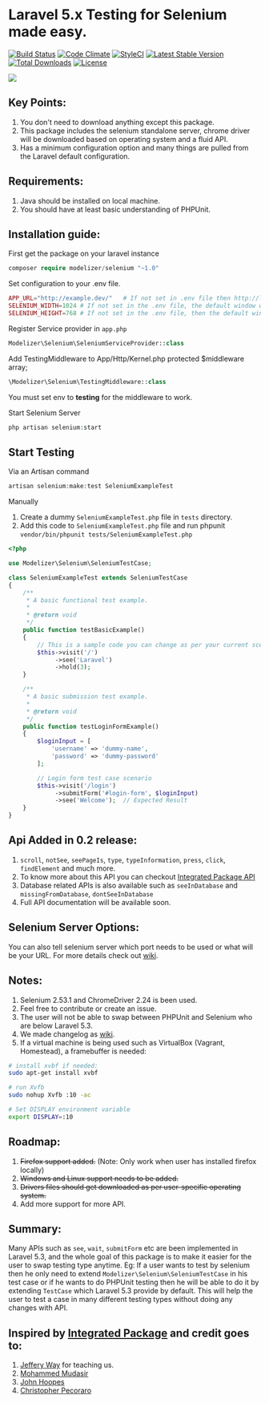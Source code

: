 # Laravel 5.x Testing for Selenium made easy.
[![Build Status](https://travis-ci.org/Modelizer/Selenium.svg?branch=master)](https://travis-ci.org/Modelizer/Selenium)
[![Code Climate](https://codeclimate.com/github/Modelizer/Selenium/badges/gpa.svg)](https://codeclimate.com/github/Modelizer/Selenium)
[![StyleCI](https://styleci.io/repos/67329041/shield?branch=master)](https://styleci.io/repos/67329041)
[![Latest Stable Version](https://poser.pugx.org/modelizer/selenium/v/stable)](https://packagist.org/packages/modelizer/selenium)
[![Total Downloads](https://poser.pugx.org/modelizer/selenium/downloads)](https://packagist.org/packages/modelizer/selenium)
[![License](https://poser.pugx.org/modelizer/selenium/license)](https://packagist.org/packages/modelizer/selenium)


<img src="images/laravel-plus-selenium.gif" />

## Key Points:
1. You don't need to download anything except this package.
2. This package includes the selenium standalone server, chrome driver will be downloaded based on operating system and a fluid API.
3. Has a minimum configuration option and many things are pulled from the Laravel default configuration.

## Requirements:
1. Java should be installed on local machine.
2. You should have at least basic understanding of PHPUnit.

## Installation guide:
First get the package on your laravel instance
```php
composer require modelizer/selenium "~1.0"
```

Set configuration to your .env file.
```php
APP_URL="http://example.dev/"   # If not set in .env file then http://localhost will be use as default
SELENIUM_WIDTH=1024 # If not set in the .env file, the default window width will be used
SELENIUM_HEIGHT=768 # If not set in the .env file, then the default window height will be used
```

Register Service provider in `app.php`
```php
Modelizer\Selenium\SeleniumServiceProvider::class
```

Add TestingMiddleware to App/Http/Kernel.php protected $middleware array;
```php
\Modelizer\Selenium\TestingMiddleware::class
```
You must set env to **testing** for the middleware to work.

Start Selenium Server
```php
php artisan selenium:start
```

## Start Testing

Via an Artisan command

 ```php
 artisan selenium:make:test SeleniumExampleTest
 ```

Manually

1. Create a dummy `SeleniumExampleTest.php` file in `tests` directory.
2. Add this code to `SeleniumExampleTest.php` file and run phpunit `vendor/bin/phpunit tests/SeleniumExampleTest.php`
```php
<?php

use Modelizer\Selenium\SeleniumTestCase;

class SeleniumExampleTest extends SeleniumTestCase
{
    /**
     * A basic functional test example.
     *
     * @return void
     */
    public function testBasicExample()
    {
        // This is a sample code you can change as per your current scenario
        $this->visit('/')
             ->see('Laravel')
             ->hold(3);
    }

    /**
     * A basic submission test example.
     *
     * @return void
     */
    public function testLoginFormExample()
    {
        $loginInput = [
            'username' => 'dummy-name',
            'password' => 'dummy-password'
        ];

        // Login form test case scenario
        $this->visit('/login')
             ->submitForm('#login-form', $loginInput)
             ->see('Welcome');  // Expected Result
    }
}
```

## Api Added in 0.2 release:
1. `scroll`, `notSee`, `seePageIs`, `type`, `typeInformation`, `press`, `click`, `findElement` and much more.
2. To know more about this API you can checkout [Integrated Package API](https://github.com/laracasts/Integrated/wiki/Learn-the-API)
3. Database related APIs is also available such as `seeInDatabase` and `missingFromDatabase`, `dontSeeInDatabase`
4. Full API documentation will be available soon.

## Selenium Server Options:
You can also tell selenium server which port needs to be used or what will be your URL. For more details check out [wiki](https://github.com/Modelizer/Selenium/wiki/Selenium-Options).

## Notes:
1. Selenium 2.53.1 and ChromeDriver 2.24 is been used.
2. Feel free to contribute or create an issue.
3. The user will not be able to swap between PHPUnit and Selenium who are below Laravel 5.3.
4. We made changelog as [wiki](https://github.com/Modelizer/Selenium/wiki/Change-log).
5. If a virtual machine is being used such as VirtualBox (Vagrant, Homestead), a framebuffer is needed:

 ```bash
 # install xvbf if needed:
 sudo apt-get install xvbf

 # run Xvfb
 sudo nohup Xvfb :10 -ac

 # Set DISPLAY environment variable
 export DISPLAY=:10
 ```

## Roadmap:
1. ~~Firefox support added.~~ (Note: Only work when user has installed firefox locally)
2. ~~Windows and Linux support needs to be added.~~
3. ~~Drivers files should get downloaded as per user-specific operating system.~~
4. Add more support for more API.

## Summary:
Many APIs such as `see`, `wait`, `submitForm` etc are been implemented in Laravel 5.3, and the whole goal of this package is to make it easier for the user to swap testing type anytime.
Eg: If a user wants to test by selenium then he only need to extend `Modelizer\Selenium\SeleniumTestCase` in his test case or if he wants to do PHPUnit testing then he will be able to do it by extending `TestCase` which Laravel 5.3 provide by default. This will help the user to test a case in many different testing types without doing any changes with API.

## Inspired by [Integrated Package](https://github.com/laracasts/Integrated) and credit goes to:
1. [Jeffery Way](https://github.com/JeffreyWay) for teaching us.
2. [Mohammed Mudasir](https://github.com/Modelizer)
3. [John Hoopes](https://github.com/jhoopes)
4. [Christopher Pecoraro](https://github.com/chrispecoraro)
